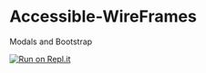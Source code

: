 # Accessible-WireFrames
Modals and Bootstrap


[![Run on Repl.it](https://repl.it/badge/github/c-bert/Accessible-WireFrames)](https://repl.it/github/c-bert/Accessible-WireFrames)
